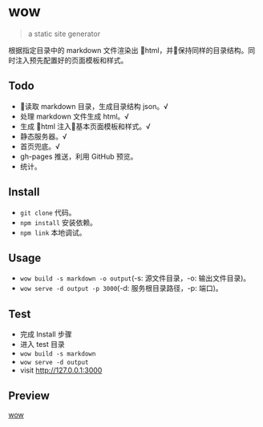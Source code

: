 # wow

> a static site generator

根据指定目录中的 markdown 文件渲染出 html，并保持同样的目录结构。同时注入预先配置好的页面模板和样式。

## Todo

- 读取 markdown 目录，生成目录结构 json。√
- 处理 markdown 文件生成 html。√
- 生成 html 注入基本页面模板和样式。√
- 静态服务器。√
- 首页兜底。√
- gh-pages 推送，利用 GitHub 预览。
- 统计。

## Install

- `git clone` 代码。
- `npm install` 安装依赖。
- `npm link` 本地调试。

## Usage

- `wow build -s markdown -o output`(-s: 源文件目录，-o: 输出文件目录)。
- `wow serve -d output -p 3000`(-d: 服务根目录路径，-p: 端口)。

## Test

- 完成 Install 步骤
- 进入 test 目录
- `wow build -s markdown`
- `wow serve -d output`
- visit <http://127.0.0.1:3000>

## Preview

[wow](//byr-gdp.github.io/wow/index.html)